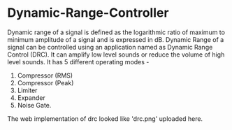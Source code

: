# Dynamic-Range-Controller


Dynamic range of a signal is defined as the logarithmic ratio of maximum to minimum amplitude of a signal and is expressed in dB.
Dynamic Range of a signal can be controlled using an application named as Dynamic Range Control (DRC). It can amplify low level sounds or reduce the volume of high level sounds. It has 5 different operating modes - 
1. Compressor (RMS)
2. Compressor (Peak)
3. Limiter
4. Expander
5. Noise Gate.

The web implementation of drc looked like 'drc.png' uploaded here.

